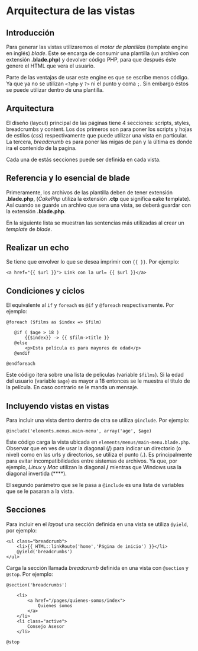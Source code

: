 Arquitectura de las vistas
==========================

**Introducción**
-------------

Para generar las vistas utilizaremos el *motor de plantillas* (template engine en inglés) *blade*. Éste se encarga de consumir una plantilla (un archivo con extensión **.blade.php**) y devolver código PHP, para que después éste genere el HTML que vera el usuario.

Parte de las ventajas de usar este engine es que se escribe menos código. Ya que ya no se utilizan ```<?php``` y ```?>``` ni el punto y coma ```;```. Sin embargo éstos se puede utilizar dentro de una plantilla.


**Arquitectura**
----------------

El diseño (layout) principal de las páginas tiene 4 secciones: scripts, styles, breadcrumbs y content. Los dos primeros son para poner los scripts y hojas de estilos (*css*) respectivamente que puede utilizar una vista en particular. La tercera, *breadcrumb* es para poner las migas de pan y la última es donde ira el contenido de la pagina.

Cada una de estás secciones puede ser definida en cada vista.


**Referencia y lo esencial de blade**
--------------

Primeramente, los archivos de las plantilla deben de tener extensión **.blade.php**, (*CakePhp* utiliza la extensión **.ctp** que significa **c**ake **t**em**p**late). Así cuando se guarde un archivo que sera una vista, se deberá guardar con la extensión **.blade.php**.

En la siguiente lista se muestran las sentencias más utilizadas al crear un *template* de  *blade*.


Realizar un echo
--------------------

Se tiene que envolver lo que se desea imprimir con ```{{ }}```. Por ejemplo:

```
<a href="{{ $url }}"> Link con la url= {{ $url }}</a>
``` 

Condiciones y ciclos
--------------------

El equivalente al ```if``` y ```foreach``` es ```@if``` y ```@foreach``` respectivamente. Por ejemplo:

```
@foreach ($films as $index => $film)
    
   @if ( $age > 18 )
       {{$index}} -> {{ $film->title }}
   @else
       <p>Esta película es para mayores de edad</p>
   @endif
   
@endforeach

```

Este código itera sobre una lista de películas (variable ```$films```). Si la edad del usuario (variable ```$age```) es mayor a 18 entonces se le muestra el título de la película. En caso contrario se le manda un mensaje.

Incluyendo vistas en vistas
---------------------------

Para incluir una vista dentro dentro de otra se utiliza ```@include```. Por ejemplo:

```
@include('elements.menus.main-menu', array('age', $age)
```

Este código carga la vista ubicada en ```elements/menus/main-menu.blade.php```. Observar que en ves de usar la diagonal (**/**) para indicar un directorio (o nivel) como en las urls y directorios, se utiliza el punto (**.**). Es principalmente para evitar incompatibilidades entre sistemas de archivos. Ya que, por ejemplo, *Linux* y *Mac* utilizan la diagonal **/** mientras que Windows usa la diagonal invertida (**\**).

El segundo parámetro que se le pasa a ```@include``` es una lista de variables que se le pasaran a la vista.

Secciones
---------

Para incluir en el *layout* una sección definida en una vista se utiliza ```@yield```, por ejemplo:

```
<ul class="breadcrumb">
	<li>{{ HTML::linkRoute('home','Página de inicio') }}</li>
	@yield('breadcrumbs')
</ul>
```
Carga la sección llamada *breadcrumb* definida en una vista con ```@section``` y ```@stop```. Por ejemplo:

```
@section('breadcrumbs')

	<li>
		<a href="/pages/quienes-somos/index">
			Quienes somos
		</a>
	</li>
	<li class="active">
		Consejo Asesor
	</li>

@stop
```






















<link rel="stylesheet" href="http://maxcdn.bootstrapcdn.com/bootstrap/3.2.0/css/bootstrap.min.css">